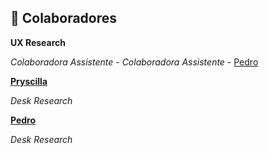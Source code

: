 ## 🤝 Colaboradores

**UX Research**

*Colaboradora Assistente* - 
*Colaboradora Assistente* - [Pedro](https://github.com/)


<!-- haha -->

**[Pryscilla](https://github.com/)**

*Desk Research*

**[Pedro](https://github.com/)**

*Desk Research*
